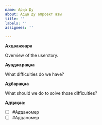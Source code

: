 ```yaml
---
name: Адҵа Ду
about: Адҵа ду апроект азы
title: ''
labels: ''
assignees: ''

---
```


**Ахцәажәара**

Overview of the userstory.

**Ауадаҩрақәа**

What difficulties do we have?

**Аӡбарақәа**

What should we do to solve those difficulties?

**Адҵақәа:**
- [ ] #Адҵаномер
- [ ] #Адҵаномер
